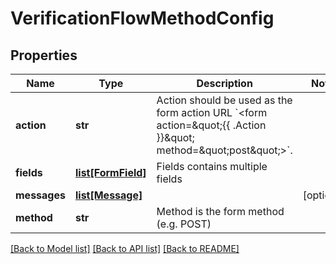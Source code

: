 # VerificationFlowMethodConfig

## Properties
Name | Type | Description | Notes
------------ | ------------- | ------------- | -------------
**action** | **str** | Action should be used as the form action URL &#x60;&lt;form action&#x3D;\&quot;{{ .Action }}\&quot; method&#x3D;\&quot;post\&quot;&gt;&#x60;. | 
**fields** | [**list[FormField]**](FormField.md) | Fields contains multiple fields | 
**messages** | [**list[Message]**](Message.md) |  | [optional] 
**method** | **str** | Method is the form method (e.g. POST) | 

[[Back to Model list]](../README.md#documentation-for-models) [[Back to API list]](../README.md#documentation-for-api-endpoints) [[Back to README]](../README.md)


